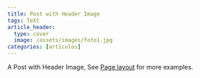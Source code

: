 ```yaml
---
title: Post with Header Image
tags: TeXt
article_header:
  type: cover
  image: /assets/images/foto1.jpg
categories: [artículos]
---
```


A Post with Header Image, See [Page layout](https://kitian616.github.io/jekyll-TeXt-theme/samples.html#page-layout) for more examples.

<!--more-->
